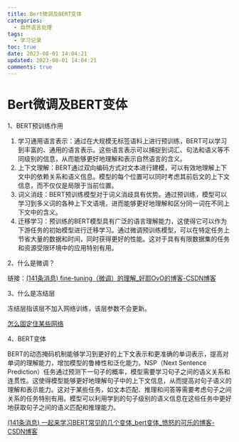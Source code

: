 ```yaml
---
title: Bert微调及BERT变体
categories:
  - 自然语言处理
tags:
  - 学习记录
toc: true
date: 2023-08-01 14:04:21
updated: 2023-08-01 14:04:21
comments: true
---
```


# Bert微调及BERT变体

1、BERT预训练作用

1. 学习通用语言表示：通过在大规模无标签语料上进行预训练，BERT可以学习到丰富的、通用的语言表示。这些语言表示可以捕捉到词汇、句法和语义等不同级别的信息，从而能够更好地理解和表示自然语言的含义。
2. 上下文理解：BERT通过双向编码方式对文本进行建模，可以有效地理解上下文中的依赖关系和语义信息。模型的每个位置可以同时考虑其前后文的上下文信息，而不仅仅是局限于当前位置。
3. 词义消歧：BERT预训练模型对于词义消歧具有优势。通过预训练，模型可以学习到多义词的各种上下文语境，进而能够更好地理解和区分同一词在不同上下文中的含义。
4. 迁移学习：预训练的BERT模型具有广泛的语言理解能力，这使得它可以作为下游任务的初始模型进行迁移学习。通过微调预训练模型，可以在特定任务上节省大量的数据和时间，同时获得更好的性能。这对于具有有限数据集的任务和资源受限环境中的应用特别有用。

2、什么是微调？

链接：[(141条消息) fine-tuning（微调）的理解_好耶OvO的博客-CSDN博客](https://blog.csdn.net/qq_45652492/article/details/123379156)

3、什么是冻结层

冻结层指该层不加入网络训练，该层参数不会更新。

[怎么固定住某些网络](https://cloud.tencent.com/developer/article/1912592)

4、BERT变体

BERT的动态掩码机制能够学习到更好的上下文表示和更准确的单词表示，提高对单词的理解能力，增加模型的鲁棒性和泛化能力。NSP（Next Sentence Prediction）任务通过预测下一句子的概率，模型需要学习句子之间的语义关系和连贯性。这使得模型能够更好地理解句子中的上下文信息，从而提高对句子语义的理解和表示能力。这对于某些任务，如文本匹配、推理和问答等需要考虑句子之间关系的任务特别有用。模型可以利用学到的句子级别的语义信息在这些任务中更好地获取句子之间的语义匹配和推理能力。

[(141条消息) 一起来学习BERT常见的几个变体_bert变体_愤怒的可乐的博客-CSDN博客](https://blog.csdn.net/yjw123456/article/details/120499194)